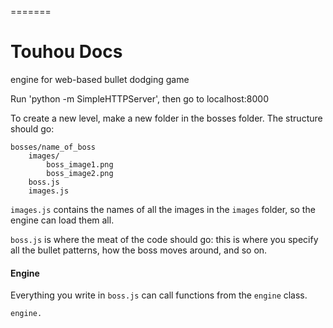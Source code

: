 =======
# Touhou Docs

engine for web-based bullet dodging game

Run 'python -m SimpleHTTPServer', then go to localhost:8000

To create a new level, make a new folder in the bosses folder. The structure should go:
```
bosses/name_of_boss
    images/
        boss_image1.png
        boss_image2.png
    boss.js
    images.js
```

`images.js` contains the names of all the images in the `images` folder, so the engine can load them all.

`boss.js` is where the meat of the code should go: this is where you specify all the bullet patterns, how the boss moves around, and so on.

#### Engine

Everything you write in `boss.js` can call functions from the `engine` class.

`engine.`

